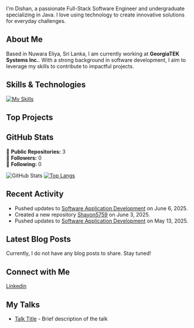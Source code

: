 

I'm Dishan, a passionate Full-Stack Software Engineer and undergraduate specializing in Java. I love using technology to create innovative solutions for everyday challenges.

## About Me

Based in Nuwara Eliya, Sri Lanka, I am currently working at **GeorgiaTEK Systems Inc.**. With a strong background in software development, I aim to leverage my skills to contribute to impactful projects.

## Skills & Technologies

[![My Skills](https://skillicons.dev/icons?i=java,html,css,git,docker,react,mysql,postgres,nodejs,express,spring,flutter,jenkins,graphql,aws,githubactions&perline=8)](https://skillicons.dev)

## Top Projects





## GitHub Stats
🔹 **Public Repositories:** 3  
🔹 **Followers:** 0  
🔹 **Following:** 0  

![GitHub Stats](https://github-readme-stats.vercel.app/api?username=Shayon5759&show_icons=true&theme=radical)
[![Top Langs](https://github-readme-stats.vercel.app/api/top-langs/?username=Shayon5759&layout=compact&theme=dark)](https://github.com/anuraghazra/github-readme-stats)

## Recent Activity

- Pushed updates to [Software Application Development](https://github.com/Shayon5759/Software-Application-Development) on June 6, 2025.  
- Created a new repository [Shayon5759](https://github.com/Shayon5759/Shayon5759) on June 3, 2025.  
- Pushed updates to [Software Application Development](https://github.com/Shayon5759/Software-Application-Development) on May 13, 2025.

## Latest Blog Posts

Currently, I do not have any blog posts to share. Stay tuned!

## Connect with Me

<a href="https://www.linkedin.com/in/t-dishan-shayon-b21aa02b9" target="_blank" rel="noopener noreferrer"><Icon /> Linkedin</a>

## My Talks

- [Talk Title](link-to-talk) - Brief description of the talk
